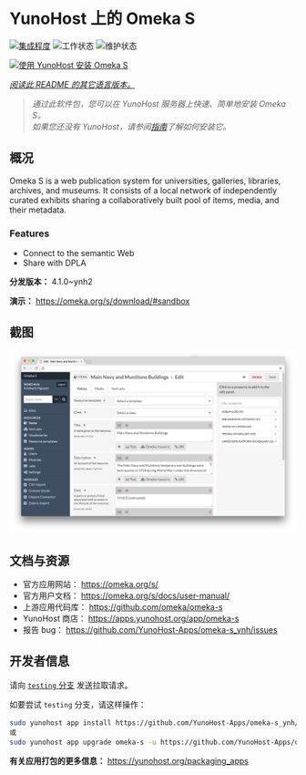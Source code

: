 <!--
注意：此 README 由 <https://github.com/YunoHost/apps/tree/master/tools/readme_generator> 自动生成
请勿手动编辑。
-->

# YunoHost 上的 Omeka S

[![集成程度](https://dash.yunohost.org/integration/omeka-s.svg)](https://dash.yunohost.org/appci/app/omeka-s) ![工作状态](https://ci-apps.yunohost.org/ci/badges/omeka-s.status.svg) ![维护状态](https://ci-apps.yunohost.org/ci/badges/omeka-s.maintain.svg)

[![使用 YunoHost 安装 Omeka S](https://install-app.yunohost.org/install-with-yunohost.svg)](https://install-app.yunohost.org/?app=omeka-s)

*[阅读此 README 的其它语言版本。](./ALL_README.md)*

> *通过此软件包，您可以在 YunoHost 服务器上快速、简单地安装 Omeka S。*  
> *如果您还没有 YunoHost，请参阅[指南](https://yunohost.org/install)了解如何安装它。*

## 概况

Omeka S is a web publication system for universities, galleries, libraries, archives, and museums. It consists of a local network of independently curated exhibits sharing a collaboratively built pool of items, media, and their metadata.

### Features

- Connect to the semantic Web
- Share with DPLA

**分发版本：** 4.1.0~ynh2

**演示：** <https://omeka.org/s/download/#sandbox>

## 截图

![Omeka S 的截图](./doc/screenshots/omeka-s.png)

## 文档与资源

- 官方应用网站： <https://omeka.org/s/>
- 官方用户文档： <https://omeka.org/s/docs/user-manual/>
- 上游应用代码库： <https://github.com/omeka/omeka-s>
- YunoHost 商店： <https://apps.yunohost.org/app/omeka-s>
- 报告 bug： <https://github.com/YunoHost-Apps/omeka-s_ynh/issues>

## 开发者信息

请向 [`testing` 分支](https://github.com/YunoHost-Apps/omeka-s_ynh/tree/testing) 发送拉取请求。

如要尝试 `testing` 分支，请这样操作：

```bash
sudo yunohost app install https://github.com/YunoHost-Apps/omeka-s_ynh/tree/testing --debug
或
sudo yunohost app upgrade omeka-s -u https://github.com/YunoHost-Apps/omeka-s_ynh/tree/testing --debug
```

**有关应用打包的更多信息：** <https://yunohost.org/packaging_apps>
